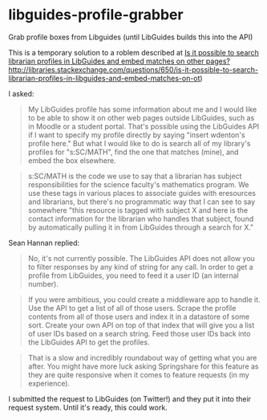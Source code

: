 libguides-profile-grabber
=========================

Grab profile boxes from Libguides (until LibGuides builds this into the API)

This is a temporary solution to a roblem described at
[Is it possible to search librarian profiles in LibGuides and embed matches on other pages?]()http://libraries.stackexchange.com/questions/650/is-it-possible-to-search-librarian-profiles-in-libguides-and-embed-matches-on-ot)

I asked:

> My LibGuides profile has some information about me and I would like to be able to show it on other web pages outside LibGuides, such as in Moodle or a student portal. That's possible using the LibGuides API if I want to specify my profile directly by saying "insert wdenton's profile here." But what I would like to do is search all of my library's profiles for "s:SC/MATH", find the one that matches (mine), and embed the box elsewhere.

> s:SC/MATH is the code we use to say that a librarian has subject responsibilities for the science faculty's mathematics program. We use these tags in various places to associate guides with eresources and librarians, but there's no programmatic way that I can see to say somewhere "this resource is tagged with subject X and here is the contact information for the librarian who handles that subject, found by automatically pulling it in from LibGuides through a search for X."

Sean Hannan replied:

> No, it's not currently possible. The LibGuides API does not allow you to filter responses by any kind of string for any call. In order to get a profile from LibGuides, you need to feed it a user ID (an internal number).

> If you were ambitious, you could create a middleware app to handle it. Use the API to get a list of all of those users. Scrape the profile contents from all of those users and index it in a datastore of some sort. Create your own API on top of that index that will give you a list of user IDs based on a search string. Feed those user IDs back into the LibGuides API to get the profiles.

> That is a slow and incredibly roundabout way of getting what you are after. You might have more luck asking Springshare for this feature as they are quite responsive when it comes to feature requests (in my experience).

I submitted the request to LibGuides (on Twitter!) and they put it into their request system. Until it's ready, this could work.
